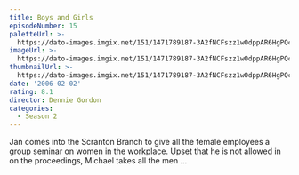 ```yaml
---
title: Boys and Girls
episodeNumber: 15
paletteUrl: >-
  https://dato-images.imgix.net/151/1471789187-3A2fNCFszz1wOdppAR6HgPQc7wd.jpg?auto=enhance&ch=DPR%2CWidth&palette=json
imageUrl: >-
  https://dato-images.imgix.net/151/1471789187-3A2fNCFszz1wOdppAR6HgPQc7wd.jpg?auto=compress%2Cformat&ch=DPR%2CWidth&w=500
thumbnailUrl: >-
  https://dato-images.imgix.net/151/1471789187-3A2fNCFszz1wOdppAR6HgPQc7wd.jpg?auto=enhance&ch=DPR%2CWidth&fit=crop&fm=jpg&h=280&w=500
date: '2006-02-02'
rating: 8.1
director: Dennie Gordon
categories:
  - Season 2
---
```


Jan comes into the Scranton Branch to give all the female employees a group seminar on women in the workplace. Upset that he is not allowed in on the proceedings, Michael takes all the men ...